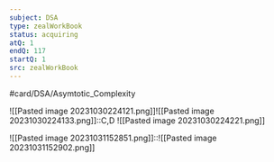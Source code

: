 ```yaml
---
subject: DSA
type: zealWorkBook
status: acquiring
atQ: 1
endQ: 117
startQ: 1
src: zealWorkBook
---
```

#card/DSA/Asymtotic_Complexity

![[Pasted image 20231030224121.png]]![[Pasted image 20231030224133.png]]::C,D ![[Pasted image 20231030224221.png]] <!--SR:!2023-11-20,13,270-->

![[Pasted image 20231031152851.png]]::![[Pasted image 20231031152902.png]] <!--SR:!2023-11-19,9,270-->

